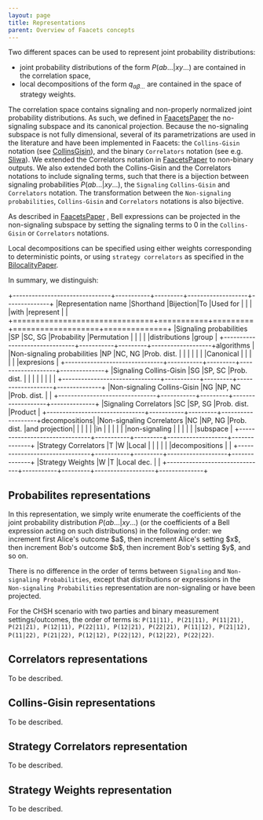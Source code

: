 ```yaml
---
layout: page
title: Representations
parent: Overview of Faacets concepts
---
```


Two different spaces can be used to represent joint probability
distributions:

-   joint probability distributions of the form $P(ab...|xy...)$ are
    contained in the correlation space,
-   local decompositions of the form $q_{\alpha \beta ...}$ are
    contained in the space of strategy weights.

The correlation space contains signaling and non-properly normalized
joint probability distributions. As such, we defined in
[FaacetsPaper](http://www.arxiv.org) the no-signaling subspace and its
canonical projection. Because the no-signaling subspace is not fully
dimensional, several of its parametrizations are used in the literature
and have been implemented in Faacets: the `Collins-Gisin` notation (see
[CollinsGisin](http://dx.doi.org/10.1088/0305-4470/37/5/021)), and the
binary `Correlators` notation (see e.g.
[Sliwa](http://dx.doi.org/10.1016/S0375-9601(03)01115-0)). We extended
the Correlators notation in [FaacetsPaper](http://www.arxiv.org) to
non-binary outputs. We also extended both the Collins-Gisin and the
Correlators notations to include signaling terms, such that there is a
bijection between signaling probabilities $P(ab...|xy...)$, the
`Signaling` `Collins-Gisin` and `Correlators` notation. The
transformation between the `Non-signaling` `probabilities`,
`Collins-Gisin` and `Correlators` notations is also bijective.

As described in [FaacetsPaper](http://www.arxiv.org) , Bell expressions
can be projected in the non-signaling subspace by setting the signaling
terms to 0 in the `Collins-Gisin` or `Correlators` notations.

Local decompositions can be specified using either weights corresponding
to deterministic points, or using `strategy correlators` as specified in
the [BilocalityPaper](http://dx.doi.org/10.1103/PhysRevA.85.032119).

In summary, we distinguish:

+-------------------------------+-----------+---------+-------------------+--------------+
|Representation name |Shorthand |Bijection|To |Used for | | | |with
|represent | |
+===============================+===========+=========+===================+==============+
|Signaling probabilities |SP |SC, SG |Probability |Permutation | | | |
|distributions |group |
+-------------------------------+-----------+---------+-------------------+algorithms
| |Non-signaling probabilities |NP |NC, NG |Prob. dist. | | | | | |
|Canonical | | | | | |expresions |
+-------------------------------+-----------+---------+-------------------+--------------+
|Signaling Collins-Gisin |SG |SP, SC |Prob. dist. | | | | | | | |
+-------------------------------+-----------+---------+-------------------+--------------+
|Non-signaling Collins-Gisin |NG |NP, NC |Prob. dist. | |
+-------------------------------+-----------+---------+-------------------+--------------+
|Signaling Correlators |SC |SP, SG |Prob. dist. |Product |
+-------------------------------+-----------+---------+-------------------+decompositions|
|Non-signaling Correlators |NC |NP, NG |Prob. dist. |and projection| | |
| | |in | | | | | |non-signaling | | | | | |subspace |
+-------------------------------+-----------+---------+-------------------+--------------+
|Strategy Correlators |T |W |Local | | | | | |decompositions | |
+-------------------------------+-----------+---------+-------------------+--------------+
|Strategy Weights |W |T |Local dec. | |
+-------------------------------+-----------+---------+-------------------+--------------+

Probabilites representations
----------------------------

In this representation, we simply write enumerate the coefficients of
the joint probability distribution $P(ab...|xy...)$ (or the coefficients
of a Bell expression acting on such distributions) in the following
order: we increment first Alice's outcome \$a\$, then increment Alice's
setting \$x\$, then increment Bob's outcome \$b\$, then increment Bob's
setting \$y\$, and so on.

There is no difference in the order of terms between `Signaling` and
`Non-signaling Probabilities`, except that distributions or expressions
in the `Non-signaling Probabilities` representation are non-signaling or
have been projected.

For the CHSH scenario with two parties and binary measurement
settings/outcomes, the order of terms is:
`P(11|11), P(21|11), P(11|21), P(21|21), P(12|11), P(22|11), P(12|21), P(22|21), P(11|12), P(21|12), P(11|22), P(21|22), P(12|12), P(22|12), P(12|22), P(22|22)`.

Correlators representations
---------------------------

To be described.

Collins-Gisin representations
-----------------------------

To be described.

Strategy Correlators representation
-----------------------------------

To be described.

Strategy Weights representation
-------------------------------

To be described.
